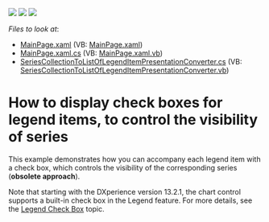 <!-- default badges list -->
![](https://img.shields.io/endpoint?url=https://codecentral.devexpress.com/api/v1/VersionRange/128568033/12.1.5%2B)
[![](https://img.shields.io/badge/Open_in_DevExpress_Support_Center-FF7200?style=flat-square&logo=DevExpress&logoColor=white)](https://supportcenter.devexpress.com/ticket/details/E4127)
[![](https://img.shields.io/badge/📖_How_to_use_DevExpress_Examples-e9f6fc?style=flat-square)](https://docs.devexpress.com/GeneralInformation/403183)
<!-- default badges end -->
<!-- default file list -->
*Files to look at*:

* [MainPage.xaml](./CS/MainPage.xaml) (VB: [MainPage.xaml](./VB/MainPage.xaml))
* [MainPage.xaml.cs](./CS/MainPage.xaml.cs) (VB: [MainPage.xaml.vb](./VB/MainPage.xaml.vb))
* [SeriesCollectionToListOfLegendItemPresentationConverter.cs](./CS/SeriesCollectionToListOfLegendItemPresentationConverter.cs) (VB: [SeriesCollectionToListOfLegendItemPresentationConverter.vb](./VB/SeriesCollectionToListOfLegendItemPresentationConverter.vb))
<!-- default file list end -->
# How to display check boxes for legend items, to control the visibility of series


<p>This example demonstrates how you can accompany each legend item with a check box, which controls the visibility of the corresponding series (<strong>obsolete approach</strong>).</p>
Note that starting with the DXperience version 13.2.1, the chart control supports a built-in check box in the Legend feature. For more details, see the <a href="https://documentation.devexpress.com/#Silverlight/CustomDocument6230">Legend Check Box</a> topic.  

<br/>


